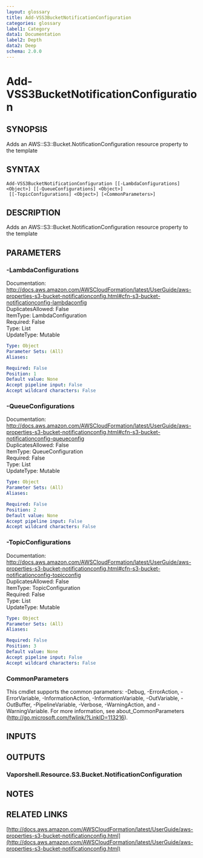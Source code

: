 ```yaml
---
layout: glossary
title: Add-VSS3BucketNotificationConfiguration
categories: glossary
label1: Category
data1: Documentation
label2: Depth
data2: Deep
schema: 2.0.0
---
```


# Add-VSS3BucketNotificationConfiguration

## SYNOPSIS
Adds an AWS::S3::Bucket.NotificationConfiguration resource property to the template

## SYNTAX

```
Add-VSS3BucketNotificationConfiguration [[-LambdaConfigurations] <Object>] [[-QueueConfigurations] <Object>]
 [[-TopicConfigurations] <Object>] [<CommonParameters>]
```

## DESCRIPTION
Adds an AWS::S3::Bucket.NotificationConfiguration resource property to the template

## PARAMETERS

### -LambdaConfigurations
Documentation: http://docs.aws.amazon.com/AWSCloudFormation/latest/UserGuide/aws-properties-s3-bucket-notificationconfig.html#cfn-s3-bucket-notificationconfig-lambdaconfig    
DuplicatesAllowed: False    
ItemType: LambdaConfiguration    
Required: False    
Type: List    
UpdateType: Mutable

```yaml
Type: Object
Parameter Sets: (All)
Aliases:

Required: False
Position: 1
Default value: None
Accept pipeline input: False
Accept wildcard characters: False
```

### -QueueConfigurations
Documentation: http://docs.aws.amazon.com/AWSCloudFormation/latest/UserGuide/aws-properties-s3-bucket-notificationconfig.html#cfn-s3-bucket-notificationconfig-queueconfig    
DuplicatesAllowed: False    
ItemType: QueueConfiguration    
Required: False    
Type: List    
UpdateType: Mutable

```yaml
Type: Object
Parameter Sets: (All)
Aliases:

Required: False
Position: 2
Default value: None
Accept pipeline input: False
Accept wildcard characters: False
```

### -TopicConfigurations
Documentation: http://docs.aws.amazon.com/AWSCloudFormation/latest/UserGuide/aws-properties-s3-bucket-notificationconfig.html#cfn-s3-bucket-notificationconfig-topicconfig    
DuplicatesAllowed: False    
ItemType: TopicConfiguration    
Required: False    
Type: List    
UpdateType: Mutable

```yaml
Type: Object
Parameter Sets: (All)
Aliases:

Required: False
Position: 3
Default value: None
Accept pipeline input: False
Accept wildcard characters: False
```

### CommonParameters
This cmdlet supports the common parameters: -Debug, -ErrorAction, -ErrorVariable, -InformationAction, -InformationVariable, -OutVariable, -OutBuffer, -PipelineVariable, -Verbose, -WarningAction, and -WarningVariable.
For more information, see about_CommonParameters (http://go.microsoft.com/fwlink/?LinkID=113216).

## INPUTS

## OUTPUTS

### Vaporshell.Resource.S3.Bucket.NotificationConfiguration

## NOTES

## RELATED LINKS

[http://docs.aws.amazon.com/AWSCloudFormation/latest/UserGuide/aws-properties-s3-bucket-notificationconfig.html](http://docs.aws.amazon.com/AWSCloudFormation/latest/UserGuide/aws-properties-s3-bucket-notificationconfig.html)

